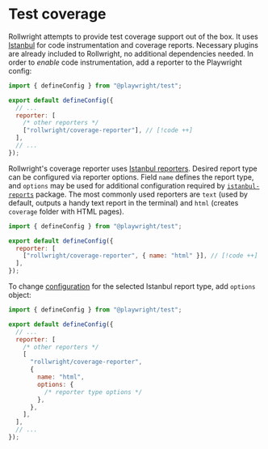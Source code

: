 # Test coverage

Rollwright attempts to provide test coverage support out of the box. It uses
[Istanbul][istanbul] for code instrumentation and coverage reports. Necessary
plugins are already included to Rollwright, no additional dependencies needed.
In order to _enable_ code instrumentation, add a reporter to the Playwright
config:

```js
import { defineConfig } from "@playwright/test";

export default defineConfig({
  // ...
  reporter: [
    /* other reporters */
    ["rollwright/coverage-reporter"], // [!code ++]
  ],
  // ...
});
```

Rollwright's coverage reporter uses [Istanbul reporters][istanbul-reporters].
Desired report type can be configured via reporter options. Field `name` defines
the report type, and `options` may be used for additional configuration required
by [`istanbul-reports`][istanbul-reports-pkg] package. The most commonly used
reporters are `text` (used by default, outputs a handy text report in the
terminal) and `html` (creates `coverage` folder with HTML pages).

```js
import { defineConfig } from "@playwright/test";

export default defineConfig({
  reporter: [
    ["rollwright/coverage-reporter", { name: "html" }], // [!code ++]
  ],
});
```

To change [configuration][istanbul-reports-pkg] for the selected Istanbul report
type, add `options` object:

```js
import { defineConfig } from "@playwright/test";

export default defineConfig({
  // ...
  reporter: [
    /* other reporters */
    [
      "rollwright/coverage-reporter",
      {
        name: "html",
        options: {
          /* reporter type options */
        },
      },
    ],
  ],
  // ...
});
```

[istanbul]: https://istanbul.js.org
[istanbul-reporters]:
  https://istanbul.js.org/docs/advanced/alternative-reporters/
[istanbul-reports-pkg]: https://www.npmjs.com/package/istanbul-reports
